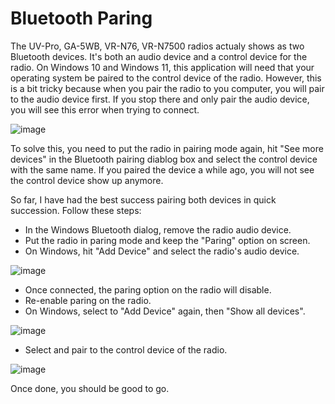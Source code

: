 # Bluetooth Paring

The UV-Pro, GA-5WB, VR-N76, VR-N7500 radios actualy shows as two Bluetooth devices. It's both an audio device and a control device for the radio. On Windows 10 and Windows 11, this application will need that your operating system be paired to the control device of the radio. However, this is a bit tricky because when you pair the radio to you computer, you will pair to the audio device first. If you stop there and only pair the audio device, you will see this error when trying to connect.

![image](https://github.com/user-attachments/assets/f1a89436-d7fc-480c-b142-048c8c59d58b)

To solve this, you need to put the radio in pairing mode again, hit "See more devices" in the Bluetooth pairing diablog box and select the control device with the same name. If you paired the device a while ago, you will not see the control device show up anymore.

So far, I have had the best success pairing both devices in quick succession. Follow these steps:

 - In the Windows Bluetooth dialog, remove the radio audio device.
 - Put the radio in paring mode and keep the "Paring" option on screen.
 - On Windows, hit "Add Device" and select the radio's audio device.

![image](https://github.com/user-attachments/assets/0e8440dc-56c0-45b4-a06a-3625f1f99374)

 - Once connected, the paring option on the radio will disable.
 - Re-enable paring on the radio.
 - On Windows, select to "Add Device" again, then "Show all devices".

![image](https://github.com/user-attachments/assets/372539fa-be5b-448d-b7f1-7b97c10f164d)

 - Select and pair to the control device of the radio.

![image](https://github.com/user-attachments/assets/c3223543-6d2a-4ad7-936e-6494f56298ea)

Once done, you should be good to go.
